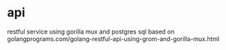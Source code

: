 # api

restful service using gorilla mux and postgres sql
based on golangprograms.com/golang-restful-api-using-grom-and-gorilla-mux.html
